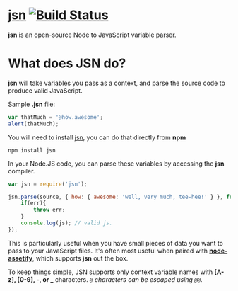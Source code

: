 # [jsn](https://npmjs.org/package/jsn "jsn on npmjs") [![Build Status](https://travis-ci.org/bevacqua/jsn.png?branch=master)](https://travis-ci.org/bevacqua/jsn)

**jsn** is an open-source Node to JavaScript variable parser.

# What does JSN do?

**jsn** will take variables you pass as a context, and parse the source code to produce valid JavaScript.

 Sample **.jsn** file:

```javascript
var thatMuch = '@how.awesome';
alert(thatMuch);
```

You will need to install [jsn](https://npmjs.org/package/jsn "jsn on npmjs"), you can do that directly from **npm**

    npm install jsn

In your Node.JS code, you can parse these variables by accessing the **jsn** compiler.

```javascript
var jsn = require('jsn');

jsn.parse(source, { how: { awesome: 'well, very much, tee-hee!' } }, function(err, js){
    if(err){
        throw err;
    }
    console.log(js); // valid js.
});
```

This is particularly useful when you have small pieces of data you want to pass to your JavaScript files. It's often most useful when paired with [**node-assetify**](https://github.com/bevacqua/node-assetify "Node.JS asset manager"), which supports **jsn** out the box.

To keep things simple, JSN supports only context variable names with **[A-z], [0-9], -, or _** characters. _`@` characters can be escaped using `@@`._